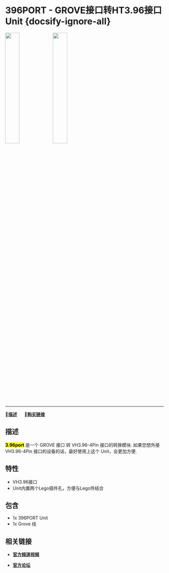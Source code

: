# 396PORT - GROVE接口转HT3.96接口Unit {docsify-ignore-all}

<img src="assets/img/product_pics/unit/M5GO_Unit_396port.png" width="30%" height="30%"><img src="assets/img/product_pics/unit/unit_396port_02.png" width="30%" height="30%">

***

:memo:**[描述](#描述)**&nbsp;&nbsp;&nbsp;&nbsp;&nbsp;&nbsp;🛒**[购买链接](https://item.taobao.com/item.htm?spm=a1z10.3-c.w4002-1172588106.64.3a93425e5PQbBs&id=577159181877)**

## 描述

**<mark>3.96port</mark>** 是一个 GROVE 接口 转 VH3.96-4Pin 接口的转换模块. 如果您想外接 VH3.96-4Pin 接口的设备的话，最好使用上这个 Unit，会更加方便.

## 特性

-  VH3.96接口
-  Unit内置两个Lego插件孔，方便与Lego件结合

## 包含

- 1x 396PORT Unit
- 1x Grove 线

## 相关链接

- **[官方频道视频](https://i.youku.com/i/UNjE1ODA2MzE0OA==?spm=a2hzp.8253869.0.0)**

- **[官方论坛](http://forum.m5stack.com/)**

